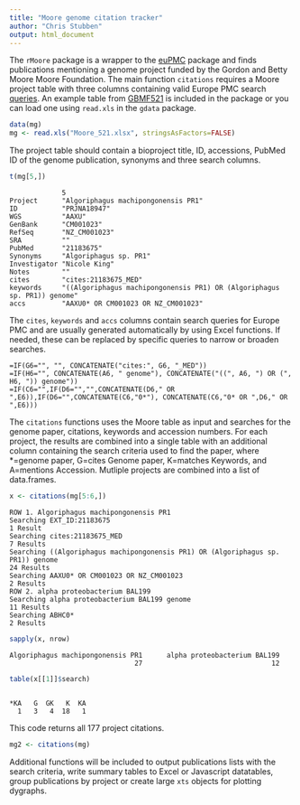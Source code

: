```yaml
---
title: "Moore genome citation tracker"
author: "Chris Stubben"
output: html_document
---
```





The `rMoore` package is a wrapper to the [euPMC](https://github.com/cstubben/euPMC) package and finds publications mentioning a genome project funded by the Gordon and Betty Moore Moore Foundation.  The main function `citations` requires a Moore project table with three columns containing valid Europe PMC search [queries](https://europepmc.org/Help#directsearch).  An example table from [GBMF521](https://www.moore.org/grants/list/GBMF521) is included in the package or you can load one using `read.xls` in the `gdata` package. 



```r
data(mg)
mg <- read.xls("Moore_521.xlsx", stringsAsFactors=FALSE)
```

The project table should contain a bioproject title, ID, accessions, PubMed ID of the genome publication, synonyms and three search columns.


```r
t(mg[5,])
```

```
             5                                                                       
Project      "Algoriphagus machipongonensis PR1"                                     
ID           "PRJNA18947"                                                            
WGS          "AAXU"                                                                  
GenBank      "CM001023"                                                              
RefSeq       "NZ_CM001023"                                                           
SRA          ""                                                                      
PubMed       "21183675"                                                              
Synonyms     "Algoriphagus sp. PR1"                                                  
Investigator "Nicole King"                                                           
Notes        ""                                                                      
cites        "cites:21183675_MED"                                                    
keywords     "((Algoriphagus machipongonensis PR1) OR (Algoriphagus sp. PR1)) genome"
accs         "AAXU0* OR CM001023 OR NZ_CM001023"                                     
```

The `cites`, `keywords` and `accs` columns contain search queries for Europe PMC and are usually generated automatically by using Excel functions.  If needed, these can be replaced by specific queries to narrow or broaden searches.

```
=IF(G6="", "", CONCATENATE("cites:", G6, "_MED"))
=IF(H6="", CONCATENATE(A6, " genome"), CONCATENATE("((", A6, ") OR (", H6, ")) genome"))
=IF(C6="",IF(D6="","",CONCATENATE(D6," OR ",E6)),IF(D6="",CONCATENATE(C6,"0*"), CONCATENATE(C6,"0* OR ",D6," OR ",E6)))
```

The `citations` functions uses the Moore table as input and searches for the genome paper, citations, keywords and accession numbers.  For each project, the results are combined into a single table with an additional column containing the search criteria used to find the paper, where *=genome paper, G=cites Genome paper, K=matches Keywords, and A=mentions Accession.  Mutliple projects are combined into a list of data.frames.


```r
x <- citations(mg[5:6,])
```

```
ROW 1. Algoriphagus machipongonensis PR1
Searching EXT_ID:21183675
1 Result
Searching cites:21183675_MED
7 Results
Searching ((Algoriphagus machipongonensis PR1) OR (Algoriphagus sp. PR1)) genome
24 Results
Searching AAXU0* OR CM001023 OR NZ_CM001023
2 Results
ROW 2. alpha proteobacterium BAL199
Searching alpha proteobacterium BAL199 genome
11 Results
Searching ABHC0*
2 Results
```

```r
sapply(x, nrow)
```

```
Algoriphagus machipongonensis PR1      alpha proteobacterium BAL199 
                               27                                12 
```

```r
table(x[[1]]$search)
```

```

*KA   G  GK   K  KA 
  1   3   4  18   1 
```

This code returns all 177 project citations.


```r
mg2 <- citations(mg)
```

Additional functions will be included to output publications lists with the search criteria,  write summary tables to Excel or Javascript datatables, group publications by project or create large `xts` objects for plotting dygraphs.




